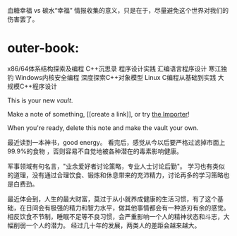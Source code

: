 
血糖幸福 vs 碳水“幸福”
情报收集的意义，只是在于，尽量避免这个世界对我们的伤害罢了。

# outer-book:
x86/64体系结构探索及编程
C++沉思录
程序设计实践
汇编语言程序设计
寒江独钓 Windows内核安全编程
深度探索C++对象模型
Linux C编程从基础到实践
大规模C++程序设计

This is your new *vault*.

Make a note of something, \[\[create a link\]\], or try [the Importer](https://help.obsidian.md/Plugins/Importer)!

When you're ready, delete this note and make the vault your own.

最近读到一本神书，good energy。 看完后，感觉从今以后要严格过滤掉市面上99.9%的食物 ，否则容易不自觉地被各种潜在的毒素影响健康。

军事领域有句名言，"业余爱好者讨论策略，专业人士讨论后勤"。 学习也有类似的道理，没有通过合理饮食、锻炼和休息带来的充沛精力，讨论再多的学习策略也是白费劲。

最近体会到，人生的最大财富，莫过于从小就养成健康的生活习惯，有了这个基础，在日间会有极强的精力和智力水平，做其他事情都会有一种游刃有余的感觉。 相反饮食不节制，睡眠不足等不良习惯，会严重影响一个人的精神状态和斗志，大幅削弱一个人的潜力。 经过几十年的发展，两类人的差距会越来越大。